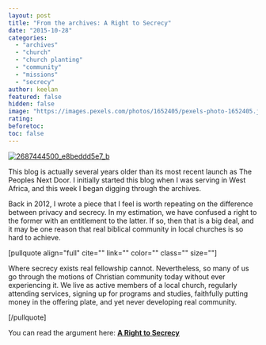 ```yaml
---
layout: post
title: "From the archives: A Right to Secrecy"
date: "2015-10-28"
categories: 
  - "archives"
  - "church"
  - "church planting"
  - "community"
  - "missions"
  - "secrecy"
author: keelan
featured: false
hidden: false
image: "https://images.pexels.com/photos/1652405/pexels-photo-1652405.jpeg?auto=compress&cs=tinysrgb&w=1260&h=750&dpr=1"
rating:
beforetoc:
toc: false
---
```


[![2687444500_e8beddd5e7_b](images/98e22-2687444500_e8beddd5e7_b-e1446036204608.jpg)](https://keelancook.files.wordpress.com/2020/08/98e22-2687444500_e8beddd5e7_b-e1446036204608.jpg)

This blog is actually several years older than its most recent launch as The Peoples Next Door. I initially started this blog when I was serving in West Africa, and this week I began digging through the archives.

Back in 2012, I wrote a piece that I feel is worth repeating on the difference between privacy and secrecy. In my estimation, we have confused a right to the former with an entitlement to the latter. If so, then that is a big deal, and it may be one reason that real biblical community in local churches is so hard to achieve.

\[pullquote align="full" cite="" link="" color="" class="" size=""\]

Where secrecy exists real fellowship cannot. Nevertheless, so many of us go through the motions of Christian community today without ever experiencing it. We live as active members of a local church, regularly attending services, signing up for programs and studies, faithfully putting money in the offering plate, and yet never developing real community.

\[/pullquote\]

You can read the argument here: **[A Right to Secrecy](http://blog.keelancook.com/2012/08/a-right-to-secrecy.html)**
